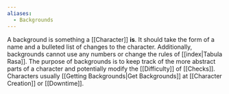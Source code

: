 ```yaml
---
aliases:
  - Backgrounds
---
```

A background is something a [[Character]] **is**. It should take the form of a name and a bulleted list of changes to the character. Additionally, backgrounds cannot use any numbers or change the rules of [[index|Tabula Rasa]]. The purpose of backgrounds is to keep track of the more abstract parts of a character and potentially modify the [[Difficulty]] of [[Checks]]. Characters usually [[Getting Backgrounds|Get Backgrounds]] at [[Character Creation]] or [[Downtime]].